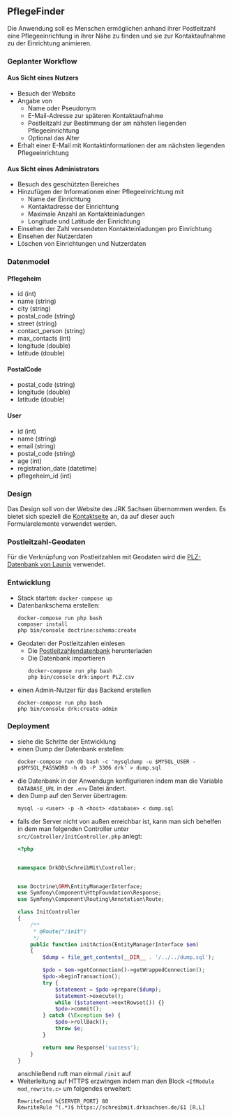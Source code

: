 ## PflegeFinder

Die Anwendung soll es Menschen ermöglichen anhand ihrer Postleitzahl eine Pflegeeinrichtung in ihrer Nähe zu finden und
sie zur Kontaktaufnahme zu der Einrichtung animieren.

### Geplanter Workflow

#### Aus Sicht eines Nutzers

- Besuch der Website
- Angabe von
  * Name oder Pseudonym
  * E-Mail-Adresse zur späteren Kontaktaufnahme
  * Postleitzahl zur Bestimmung der am nähsten liegenden Pflegeeinrichtung
  * Optional das Alter
 - Erhalt einer E-Mail mit Kontaktinformationen der am nächsten liegenden Pflegeeinrichtung
 
 #### Aus Sicht eines Administrators
 
 - Besuch des geschützten Bereiches
 - Hinzufügen der Informationen einer Pflegeeinrichtung mit
   * Name der Einrichtung
   * Kontaktadresse der Einrichtung
   * Maximale Anzahl an Kontakteinladungen
   * Longitude und Latitude der Einrichtung
- Einsehen der Zahl versendeten Kontakteinladungen pro Einrichtung
- Einsehen der Nutzerdaten
- Löschen von Einrichtungen und Nutzerdaten

### Datenmodel

#### Pflegeheim

* id (int)
* name (string)
* city (string)
* postal_code (string)
* street (string)
* contact_person (string)
* max_contacts (int)
* longitude (double)
* latitude (double)

#### PostalCode

* postal_code (string)
* longitude (double)
* latitude (double)

#### User

* id (int)
* name (string)
* email (string)
* postal_code (string)
* age (int)
* registration_date (datetime)
* pflegeheim_id (int)

### Design

Das Design soll von der Website des JRK Sachsen übernommen werden. Es bietet sich speziell die
[Kontaktseite](https://jrksachsen.de/informationen/kontakt/) an, da auf dieser auch Formularelemente 
verwendet werden.

### Postleitzahl-Geodaten

Für die Verknüpfung von Postleitzahlen mit Geodaten wird die 
[PLZ-Datenbank von Launix](https://launix.de/launix/launix-gibt-plz-datenbank-frei/)
verwendet.  

### Entwicklung

- Stack starten: `docker-compose up`
- Datenbankschema erstellen:
    ```
    docker-compose run php bash
    composer install
    php bin/console doctrine:schema:create
    ```
- Geodaten der Postleitzahlen einlesen
  * Die [Postleitzahlendatenbank](https://launix.de/launix/wp-content/uploads/2019/06/PLZ.csv) herunterladen
  * Die Datenbank importieren
      ```
      docker-compose run php bash
      php bin/console drk:import PLZ.csv
      ```
- einen Admin-Nutzer für das Backend erstellen
    ```
    docker-compose run php bash
    php bin/console drk:create-admin
    ```
  
### Deployment 
- siehe die Schritte der Entwicklung
- einen Dump der Datenbank erstellen:
   ```
   docker-compose run db bash -c 'mysqldump -u $MYSQL_USER -p$MYSQL_PASSWORD -h db -P 3306 drk' > dump.sql
   ```
- die Datenbank in der Anwendugn konfigurieren indem man die Variable `DATABASE_URL` in der `.env` Datei ändert.
- den Dump auf den Server übertragen:
   ```
   mysql -u <user> -p -h <host> <database> < dump.sql 
   ```
- falls der Server nicht von außen erreichbar ist, kann man sich behelfen in dem man folgenden Controller unter
  `src/Controller/InitController.php` anlegt:
   ```php
   <?php
   
   
   namespace DrkDD\SchreibMit\Controller;
   
   
   use Doctrine\ORM\EntityManagerInterface;
   use Symfony\Component\HttpFoundation\Response;
   use Symfony\Component\Routing\Annotation\Route;
   
   class InitController
   {
       /**
        * @Route("/init")
        */
       public function initAction(EntityManagerInterface $em)
       {
           $dump = file_get_contents(__DIR__ . '/../../dump.sql');
   
           $pdo = $em->getConnection()->getWrappedConnection();
           $pdo->beginTransaction();
           try {
               $statement = $pdo->prepare($dump);
               $statement->execute();
               while ($statement->nextRowset()) {}
               $pdo->commit();
           } catch (\Exception $e) {
               $pdo->rollBack();
               throw $e;
           }
   
           return new Response('success');
       }
   }
   ```
   anschließend ruft man einmal `/init` auf
- Weiterleitung auf HTTPS erzwingen indem man den Block `<IfModule mod_rewrite.c>` um folgendes erweitert:
   ```
   RewriteCond %{SERVER_PORT} 80
   RewriteRule ^(.*)$ https://schreibmit.drksachsen.de/$1 [R,L]
   ```